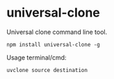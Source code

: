 # universal-clone
Universal clone command line tool.

`npm install universal-clone -g`

Usage terminal/cmd:

`uvclone source destination`

